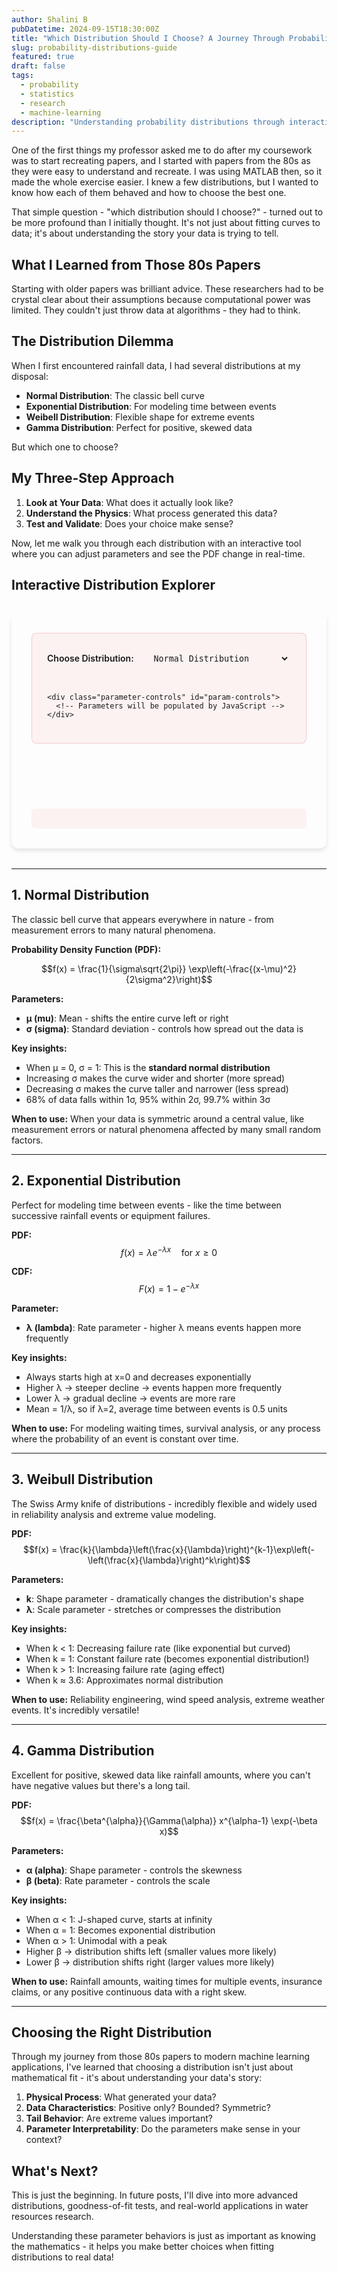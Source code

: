 ```yaml
---
author: Shalini B
pubDatetime: 2024-09-15T18:30:00Z
title: "Which Distribution Should I Choose? A Journey Through Probability Distributions"
slug: probability-distributions-guide
featured: true
draft: false
tags:
  - probability
  - statistics
  - research
  - machine-learning
description: "Understanding probability distributions through interactive visualizations - from my journey recreating 80s research papers to choosing the right distribution for your data."
---
```


One of the first things my professor asked me to do after my coursework was to start recreating papers, and I started with papers from the 80s as they were easy to understand and recreate. I was using MATLAB then, so it made the whole exercise easier. I knew a few distributions, but I wanted to know how each of them behaved and how to choose the best one.

That simple question - "which distribution should I choose?" - turned out to be more profound than I initially thought. It's not just about fitting curves to data; it's about understanding the story your data is trying to tell.

## What I Learned from Those 80s Papers

Starting with older papers was brilliant advice. These researchers had to be crystal clear about their assumptions because computational power was limited. They couldn't just throw data at algorithms - they had to think.

## The Distribution Dilemma

When I first encountered rainfall data, I had several distributions at my disposal:
- **Normal Distribution**: The classic bell curve
- **Exponential Distribution**: For modeling time between events
- **Weibell Distribution**: Flexible shape for extreme events
- **Gamma Distribution**: Perfect for positive, skewed data

But which one to choose?

## My Three-Step Approach

1. **Look at Your Data**: What does it actually look like?
2. **Understand the Physics**: What process generated this data?
3. **Test and Validate**: Does your choice make sense?

Now, let me walk you through each distribution with an interactive tool where you can adjust parameters and see the PDF change in real-time.

## Interactive Distribution Explorer

<div id="distribution-explorer">
  <div class="controls-panel">
    <div class="distribution-selector">
      <label for="dist-select">Choose Distribution:</label>
      <select id="dist-select">
        <option value="normal">Normal Distribution</option>
        <option value="exponential">Exponential Distribution</option>
        <option value="weibull">Weibull Distribution</option>
        <option value="gamma">Gamma Distribution</option>
      </select>
    </div>

    <div class="parameter-controls" id="param-controls">
      <!-- Parameters will be populated by JavaScript -->
    </div>
  </div>

  <div class="equation-display" id="equation-display">
    <!-- Equation will be displayed here -->
  </div>

  <div class="plot-container">
    <canvas id="pdf-plot" width="600" height="400"></canvas>
  </div>

  <div class="insights" id="insights">
    <!-- Distribution insights will be displayed here -->
  </div>
</div>

---

## 1. Normal Distribution

The classic bell curve that appears everywhere in nature - from measurement errors to many natural phenomena.

**Probability Density Function (PDF):**

$$f(x) = \frac{1}{\sigma\sqrt{2\pi}} \exp\left(-\frac{(x-\mu)^2}{2\sigma^2}\right)$$

**Parameters:**
- **μ (mu)**: Mean - shifts the entire curve left or right
- **σ (sigma)**: Standard deviation - controls how spread out the data is

**Key insights:**
- When μ = 0, σ = 1: This is the **standard normal distribution**
- Increasing σ makes the curve wider and shorter (more spread)
- Decreasing σ makes the curve taller and narrower (less spread)
- 68% of data falls within 1σ, 95% within 2σ, 99.7% within 3σ

**When to use:** When your data is symmetric around a central value, like measurement errors or natural phenomena affected by many small random factors.

---

## 2. Exponential Distribution

Perfect for modeling time between events - like the time between successive rainfall events or equipment failures.

**PDF:**
$$f(x) = \lambda e^{-\lambda x} \quad \text{for } x \geq 0$$

**CDF:**
$$F(x) = 1 - e^{-\lambda x}$$

**Parameter:**
- **λ (lambda)**: Rate parameter - higher λ means events happen more frequently

**Key insights:**
- Always starts high at x=0 and decreases exponentially
- Higher λ → steeper decline → events happen more frequently
- Lower λ → gradual decline → events are more rare
- Mean = 1/λ, so if λ=2, average time between events is 0.5 units

**When to use:** For modeling waiting times, survival analysis, or any process where the probability of an event is constant over time.

---

## 3. Weibull Distribution

The Swiss Army knife of distributions - incredibly flexible and widely used in reliability analysis and extreme value modeling.

**PDF:**
$$f(x) = \frac{k}{\lambda}\left(\frac{x}{\lambda}\right)^{k-1}\exp\left(-\left(\frac{x}{\lambda}\right)^k\right)$$

**Parameters:**
- **k**: Shape parameter - dramatically changes the distribution's shape
- **λ**: Scale parameter - stretches or compresses the distribution

**Key insights:**
- When k < 1: Decreasing failure rate (like exponential but curved)
- When k = 1: Constant failure rate (becomes exponential distribution!)
- When k > 1: Increasing failure rate (aging effect)
- When k ≈ 3.6: Approximates normal distribution

**When to use:** Reliability engineering, wind speed analysis, extreme weather events. It's incredibly versatile!

---

## 4. Gamma Distribution

Excellent for positive, skewed data like rainfall amounts, where you can't have negative values but there's a long tail.

**PDF:**
$$f(x) = \frac{\beta^{\alpha}}{\Gamma(\alpha)} x^{\alpha-1} \exp(-\beta x)$$

**Parameters:**
- **α (alpha)**: Shape parameter - controls the skewness
- **β (beta)**: Rate parameter - controls the scale

**Key insights:**
- When α < 1: J-shaped curve, starts at infinity
- When α = 1: Becomes exponential distribution
- When α > 1: Unimodal with a peak
- Higher β → distribution shifts left (smaller values more likely)
- Lower β → distribution shifts right (larger values more likely)

**When to use:** Rainfall amounts, waiting times for multiple events, insurance claims, or any positive continuous data with a right skew.

---

## Choosing the Right Distribution

Through my journey from those 80s papers to modern machine learning applications, I've learned that choosing a distribution isn't just about mathematical fit - it's about understanding your data's story:

1. **Physical Process**: What generated your data?
2. **Data Characteristics**: Positive only? Bounded? Symmetric?
3. **Tail Behavior**: Are extreme values important?
4. **Parameter Interpretability**: Do the parameters make sense in your context?

## What's Next?

This is just the beginning. In future posts, I'll dive into more advanced distributions, goodness-of-fit tests, and real-world applications in water resources research.

Understanding these parameter behaviors is just as important as knowing the mathematics - it helps you make better choices when fitting distributions to real data!

<script>
class DistributionExplorer {
    constructor() {
        this.canvas = document.getElementById('pdf-plot');
        this.ctx = this.canvas.getContext('2d');
        this.currentDist = 'normal';
        this.parameters = {
            normal: { mu: 0, sigma: 1 },
            exponential: { lambda: 1 },
            weibull: { k: 2, lambda: 1 },
            gamma: { alpha: 2, beta: 1 }
        };
        this.init();
    }

    init() {
        this.setupControls();
        this.setupEquationDisplay();
        this.updateDisplay();

        document.getElementById('dist-select').addEventListener('change', (e) => {
            this.currentDist = e.target.value;
            this.updateDisplay();
        });
    }

    setupControls() {
        const controlsDiv = document.getElementById('param-controls');
        const distributions = {
            normal: [
                { name: 'mu', label: 'μ (Mean)', min: -5, max: 5, step: 0.1, value: 0 },
                { name: 'sigma', label: 'σ (Std Dev)', min: 0.1, max: 3, step: 0.1, value: 1 }
            ],
            exponential: [
                { name: 'lambda', label: 'λ (Rate)', min: 0.1, max: 3, step: 0.1, value: 1 }
            ],
            weibull: [
                { name: 'k', label: 'k (Shape)', min: 0.5, max: 5, step: 0.1, value: 2 },
                { name: 'lambda', label: 'λ (Scale)', min: 0.5, max: 3, step: 0.1, value: 1 }
            ],
            gamma: [
                { name: 'alpha', label: 'α (Shape)', min: 0.5, max: 5, step: 0.1, value: 2 },
                { name: 'beta', label: 'β (Rate)', min: 0.1, max: 3, step: 0.1, value: 1 }
            ]
        };

        this.controlsConfig = distributions;
        this.updateControls();
    }

    updateControls() {
        const controlsDiv = document.getElementById('param-controls');
        const config = this.controlsConfig[this.currentDist];

        controlsDiv.innerHTML = '';

        config.forEach(param => {
            const paramDiv = document.createElement('div');
            paramDiv.className = 'param-control';

            const currentValue = this.parameters[this.currentDist][param.name] || param.value;

            paramDiv.innerHTML = `
                <label for="${param.name}">${param.label}: <span id="${param.name}-value">${currentValue}</span></label>
                <input type="range" id="${param.name}"
                       min="${param.min}" max="${param.max}"
                       step="${param.step}" value="${currentValue}">
            `;

            controlsDiv.appendChild(paramDiv);

            document.getElementById(param.name).addEventListener('input', (e) => {
                const value = parseFloat(e.target.value);
                this.parameters[this.currentDist][param.name] = value;
                document.getElementById(`${param.name}-value`).textContent = value;
                this.plotDistribution();
            });
        });
    }

    setupEquationDisplay() {
        const equations = {
            normal: 'f(x) = (1/(σ√(2π))) × exp(-(x-μ)²/(2σ²))',
            exponential: 'f(x) = λ × exp(-λx)',
            weibull: 'f(x) = (k/λ) × (x/λ)^(k-1) × exp(-(x/λ)^k)',
            gamma: 'f(x) = (β^α/Γ(α)) × x^(α-1) × exp(-βx)'
        };
        this.equations = equations;
    }

    updateDisplay() {
        this.updateControls();
        this.updateEquation();
        this.updateInsights();
        this.plotDistribution();
    }

    updateEquation() {
        const eqDiv = document.getElementById('equation-display');
        const params = this.parameters[this.currentDist];
        let equation = this.equations[this.currentDist];

        // Replace parameter symbols with current values
        Object.keys(params).forEach(param => {
            const value = params[param];
            const symbols = {
                mu: 'μ', sigma: 'σ', lambda: 'λ',
                k: 'k', alpha: 'α', beta: 'β'
            };
            if (symbols[param]) {
                equation = equation.replace(new RegExp(symbols[param], 'g'), value);
            }
        });

        eqDiv.innerHTML = `<strong>Current PDF:</strong> ${equation}`;
    }

    updateInsights() {
        const insights = {
            normal: `With μ=${this.parameters.normal.mu} and σ=${this.parameters.normal.sigma}, the curve is centered at ${this.parameters.normal.mu} with ${this.parameters.normal.sigma > 1 ? 'high' : 'low'} spread.`,
            exponential: `With λ=${this.parameters.exponential.lambda}, events occur every ${(1/this.parameters.exponential.lambda).toFixed(2)} time units on average.`,
            weibull: `With k=${this.parameters.weibull.k}, this shows ${this.parameters.weibull.k < 1 ? 'decreasing' : this.parameters.weibull.k === 1 ? 'constant' : 'increasing'} failure rate.`,
            gamma: `With α=${this.parameters.gamma.alpha} and β=${this.parameters.gamma.beta}, this distribution has mean ${(this.parameters.gamma.alpha/this.parameters.gamma.beta).toFixed(2)}.`
        };

        document.getElementById('insights').innerHTML = `<strong>Insight:</strong> ${insights[this.currentDist]}`;
    }

    normalPDF(x, mu, sigma) {
        return (1 / (sigma * Math.sqrt(2 * Math.PI))) *
               Math.exp(-0.5 * Math.pow((x - mu) / sigma, 2));
    }

    exponentialPDF(x, lambda) {
        return x >= 0 ? lambda * Math.exp(-lambda * x) : 0;
    }

    weibullPDF(x, k, lambda) {
        if (x < 0) return 0;
        return (k / lambda) * Math.pow(x / lambda, k - 1) *
               Math.exp(-Math.pow(x / lambda, k));
    }

    gammaPDF(x, alpha, beta) {
        if (x <= 0) return 0;
        // Using log-space to avoid overflow
        const logGamma = this.logGamma(alpha);
        const logPdf = alpha * Math.log(beta) - logGamma +
                      (alpha - 1) * Math.log(x) - beta * x;
        return Math.exp(logPdf);
    }

    logGamma(z) {
        // Stirling's approximation for log(Γ(z))
        const g = 7;
        const c = [0.99999999999980993, 676.5203681218851, -1259.1392167224028,
                  771.32342877765313, -176.61502916214059, 12.507343278686905,
                  -0.13857109526572012, 9.9843695780195716e-6, 1.5056327351493116e-7];

        z--;
        let x = c[0];
        for (let i = 1; i < g + 2; i++) {
            x += c[i] / (z + i);
        }
        const t = z + g + 0.5;
        return Math.log(Math.sqrt(2 * Math.PI)) + (z + 0.5) * Math.log(t) - t + Math.log(x);
    }

    getPDF(x) {
        const params = this.parameters[this.currentDist];
        switch (this.currentDist) {
            case 'normal':
                return this.normalPDF(x, params.mu, params.sigma);
            case 'exponential':
                return this.exponentialPDF(x, params.lambda);
            case 'weibull':
                return this.weibullPDF(x, params.k, params.lambda);
            case 'gamma':
                return this.gammaPDF(x, params.alpha, params.beta);
            default:
                return 0;
        }
    }

    getXRange() {
        const params = this.parameters[this.currentDist];
        switch (this.currentDist) {
            case 'normal':
                return [params.mu - 4 * params.sigma, params.mu + 4 * params.sigma];
            case 'exponential':
                return [0, 5 / params.lambda];
            case 'weibull':
                return [0, params.lambda * 3];
            case 'gamma':
                return [0, Math.max(8, params.alpha / params.beta * 3)];
            default:
                return [0, 5];
        }
    }

    plotDistribution() {
        const width = this.canvas.width;
        const height = this.canvas.height;
        const margin = { top: 40, right: 40, bottom: 60, left: 80 };
        const plotWidth = width - margin.left - margin.right;
        const plotHeight = height - margin.top - margin.bottom;

        // Clear canvas
        this.ctx.clearRect(0, 0, width, height);

        // Get data
        const [xMin, xMax] = this.getXRange();
        const points = 300;
        const dx = (xMax - xMin) / points;
        const data = [];
        let yMax = 0;

        for (let i = 0; i <= points; i++) {
            const x = xMin + i * dx;
            const y = this.getPDF(x);
            data.push({ x, y });
            if (y > yMax) yMax = y;
        }

        // Set up scales
        const xScale = (x) => margin.left + ((x - xMin) / (xMax - xMin)) * plotWidth;
        const yScale = (y) => margin.top + plotHeight - (y / yMax) * plotHeight;

        // Draw axes
        this.ctx.strokeStyle = '#666';
        this.ctx.lineWidth = 1;
        this.ctx.beginPath();
        this.ctx.moveTo(margin.left, margin.top + plotHeight);
        this.ctx.lineTo(margin.left + plotWidth, margin.top + plotHeight);
        this.ctx.moveTo(margin.left, margin.top);
        this.ctx.lineTo(margin.left, margin.top + plotHeight);
        this.ctx.stroke();

        // Draw curve
        this.ctx.strokeStyle = '#dc2626';
        this.ctx.lineWidth = 3;
        this.ctx.beginPath();

        data.forEach((point, i) => {
            const x = xScale(point.x);
            const y = yScale(point.y);
            if (i === 0) {
                this.ctx.moveTo(x, y);
            } else {
                this.ctx.lineTo(x, y);
            }
        });
        this.ctx.stroke();

        // Fill under curve
        this.ctx.fillStyle = 'rgba(220, 38, 38, 0.1)';
        this.ctx.beginPath();
        this.ctx.moveTo(xScale(data[0].x), yScale(0));
        data.forEach(point => {
            this.ctx.lineTo(xScale(point.x), yScale(point.y));
        });
        this.ctx.lineTo(xScale(data[data.length - 1].x), yScale(0));
        this.ctx.closePath();
        this.ctx.fill();

        // Add labels
        this.ctx.fillStyle = '#333';
        this.ctx.font = '14px monospace';
        this.ctx.textAlign = 'center';
        this.ctx.fillText('x', width / 2, height - 20);

        this.ctx.save();
        this.ctx.translate(20, height / 2);
        this.ctx.rotate(-Math.PI / 2);
        this.ctx.fillText('Probability Density', 0, 0);
        this.ctx.restore();

        // Add title
        this.ctx.font = 'bold 16px monospace';
        this.ctx.fillText(`${this.currentDist.charAt(0).toUpperCase() + this.currentDist.slice(1)} Distribution`, width / 2, 25);
    }
}

// Initialize when page loads
document.addEventListener('DOMContentLoaded', function() {
    setTimeout(() => {
        if (document.getElementById('pdf-plot')) {
            new DistributionExplorer();
        }
    }, 100);
});
</script>

<style>
#distribution-explorer {
    background: var(--color-background);
    border: 2px solid var(--color-border);
    border-radius: 12px;
    padding: 2rem;
    margin: 2rem 0;
    box-shadow: 0 4px 6px rgba(0, 0, 0, 0.1);
}

.controls-panel {
    display: grid;
    gap: 1.5rem;
    margin-bottom: 1.5rem;
    background: rgba(220, 38, 38, 0.05);
    padding: 1.5rem;
    border-radius: 8px;
    border: 1px solid rgba(220, 38, 38, 0.2);
}

.distribution-selector label {
    font-weight: 600;
    color: var(--color-foreground);
    margin-right: 1rem;
}

.distribution-selector select {
    padding: 0.5rem;
    border: 1px solid var(--color-border);
    border-radius: 4px;
    background: var(--color-background);
    color: var(--color-foreground);
    font-family: monospace;
}

.parameter-controls {
    display: grid;
    gap: 1rem;
    grid-template-columns: repeat(auto-fit, minmax(300px, 1fr));
}

.param-control {
    display: flex;
    align-items: center;
    justify-content: space-between;
    gap: 1rem;
}

.param-control label {
    font-weight: 600;
    color: var(--color-foreground);
    min-width: 120px;
}

.param-control input[type="range"] {
    flex: 1;
    height: 6px;
    background: #ddd;
    border-radius: 3px;
    outline: none;
    -webkit-appearance: none;
}

.param-control input[type="range"]::-webkit-slider-thumb {
    -webkit-appearance: none;
    appearance: none;
    width: 20px;
    height: 20px;
    border-radius: 50%;
    background: var(--color-accent);
    cursor: pointer;
    border: 2px solid white;
    box-shadow: 0 2px 4px rgba(0,0,0,0.2);
}

.param-control span {
    min-width: 50px;
    text-align: right;
    color: var(--color-accent);
    font-weight: bold;
    background: rgba(220, 38, 38, 0.1);
    padding: 0.25rem 0.5rem;
    border-radius: 4px;
    font-family: monospace;
}

.equation-display {
    background: var(--color-muted);
    padding: 1rem;
    border-radius: 6px;
    margin-bottom: 1.5rem;
    font-family: monospace;
    font-size: 0.95rem;
    border-left: 4px solid var(--color-accent);
}

.plot-container {
    display: flex;
    justify-content: center;
    margin: 1.5rem 0;
}

#pdf-plot {
    border: 1px solid var(--color-border);
    border-radius: 8px;
    background: white;
    max-width: 100%;
    height: auto;
}

.insights {
    background: rgba(220, 38, 38, 0.05);
    padding: 1rem;
    border-radius: 6px;
    border-left: 4px solid var(--color-accent);
    font-style: italic;
    margin-top: 1rem;
}

/* Dark mode adjustments */
html[data-theme="dark"] #pdf-plot {
    background: #1a1a1a;
}

html[data-theme="dark"] .distribution-selector select {
    background: var(--color-background);
    color: var(--color-foreground);
}

@media (max-width: 768px) {
    #distribution-explorer {
        padding: 1rem;
    }

    .parameter-controls {
        grid-template-columns: 1fr;
    }

    .param-control {
        flex-direction: column;
        align-items: stretch;
        gap: 0.5rem;
    }

    #pdf-plot {
        width: 100%;
        height: 300px;
    }
}
</style>